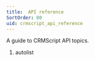 ```yaml
---
title:  API reference
SortOrder: 80
uid: crmscript_api_reference
---
```


A guide to CRMScript API topics.

1. autolist
